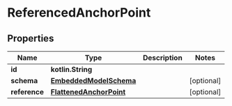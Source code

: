 
# ReferencedAnchorPoint

## Properties
Name | Type | Description | Notes
------------ | ------------- | ------------- | -------------
**id** | **kotlin.String** |  | 
**schema** | [**EmbeddedModelSchema**](EmbeddedModelSchema.md) |  |  [optional]
**reference** | [**FlattenedAnchorPoint**](FlattenedAnchorPoint.md) |  |  [optional]




